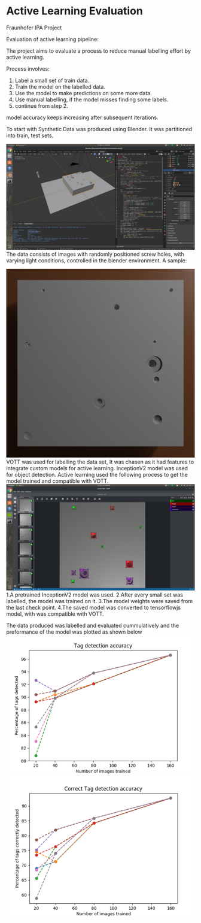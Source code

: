 # Active Learning Evaluation
Fraunhofer IPA Project

Evaluation of active learning pipeline:

The project aims to evaluate a process to reduce manual labelling effort by active learning.

Process involves:
  1. Label a small set of train data.
  2. Train the model on the labelled data.
  3. Use the model to make predictions on some more data.
  4. Use manual labelling, if the model misses finding some labels.
  5. continue from step 2.

model accuracy keeps increasing after subsequent iterations.

To start with Synthetic Data was produced using Blender. It was partitioned into train, test sets.

![alt test](synthdata/Screenshot.png)
  The data consists of images with randomly positioned screw holes, with varying light conditions, controlled in the blender environment.
  A sample:
  
  ![alt test](synthdata/nex.png)
VOTT was used for labelling the data set, It was chasen as it had features to integrate custom models for active learning.
InceptionV2 model was used for object detection. Active learning used the following process to get the model trained and compatible with VOTT.
  ![alt test](synthdata/Vott.png)
1.A pretrained InceptionV2 model was used.
2.After every small set was labelled, the model was trained on it.
3.The model weights were saved from the last check point.
4.The saved model was converted to tensorflowjs model, with was compatible with VOTT. 

The data produced was labelled and evaluated cummulatively and the preformance of the model was plotted as shown below
![alt test](synthdata/screwDetection.png)
![alt test](synthdata/correctdetection.png)
